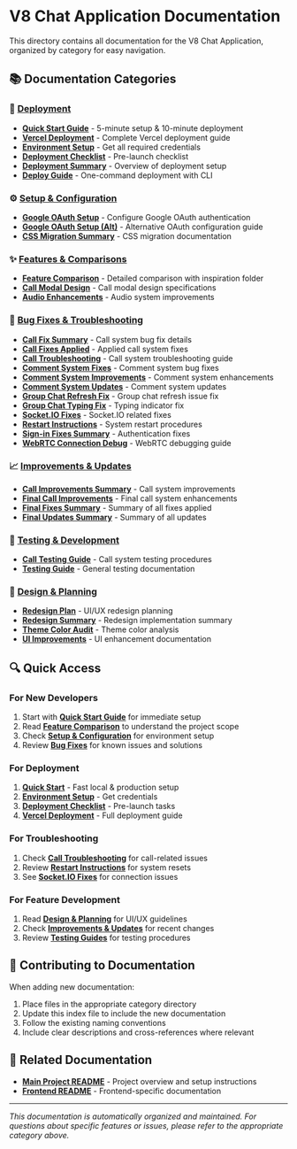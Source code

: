 # V8 Chat Application Documentation

This directory contains all documentation for the V8 Chat Application, organized by category for easy navigation.

## 📚 Documentation Categories

### 🚀 [Deployment](./deployment/)
- **[Quick Start Guide](./deployment/QUICK_START.md)** - 5-minute setup & 10-minute deployment
- **[Vercel Deployment](./deployment/VERCEL_DEPLOYMENT.md)** - Complete Vercel deployment guide
- **[Environment Setup](./deployment/ENV_SETUP.md)** - Get all required credentials
- **[Deployment Checklist](./deployment/DEPLOYMENT_CHECKLIST.md)** - Pre-launch checklist
- **[Deployment Summary](./deployment/DEPLOYMENT_SUMMARY.md)** - Overview of deployment setup
- **[Deploy Guide](./deployment/DEPLOY_GUIDE.md)** - One-command deployment with CLI

### ⚙️ [Setup & Configuration](./setup/)
- **[Google OAuth Setup](./setup/GOOGLE_CLIENT_SETUP.md)** - Configure Google OAuth authentication
- **[Google OAuth Setup (Alt)](./setup/GOOGLE_OAUTH_SETUP.md)** - Alternative OAuth configuration guide
- **[CSS Migration Summary](./setup/CSS_MIGRATION_SUMMARY.md)** - CSS migration documentation

### ✨ [Features & Comparisons](./features/)
- **[Feature Comparison](./features/FEATURE_COMPARISON.md)** - Detailed comparison with inspiration folder
- **[Call Modal Design](./features/CALL_MODAL_DESIGN.md)** - Call modal design specifications
- **[Audio Enhancements](./features/AUDIO_ENHANCEMENTS.md)** - Audio system improvements

### 🔧 [Bug Fixes & Troubleshooting](./fixes/)
- **[Call Fix Summary](./fixes/CALL_FIX_SUMMARY.md)** - Call system bug fix details
- **[Call Fixes Applied](./fixes/CALL_FIXES_APPLIED.md)** - Applied call system fixes
- **[Call Troubleshooting](./fixes/CALL_TROUBLESHOOTING.md)** - Call system troubleshooting guide
- **[Comment System Fixes](./fixes/COMMENT_SYSTEM_FIXES_V3.md)** - Comment system bug fixes
- **[Comment System Improvements](./fixes/COMMENT_SYSTEM_IMPROVEMENTS.md)** - Comment system enhancements
- **[Comment System Updates](./fixes/COMMENT_SYSTEM_UPDATE_V2.md)** - Comment system updates
- **[Group Chat Refresh Fix](./fixes/GROUP_CHAT_REFRESH_FIX.md)** - Group chat refresh issue fix
- **[Group Chat Typing Fix](./fixes/GROUP_CHAT_TYPING_FIX_COMPLETE.md)** - Typing indicator fix
- **[Socket.IO Fixes](./fixes/SOCKET_IO_FIXES.md)** - Socket.IO related fixes
- **[Restart Instructions](./fixes/RESTART_INSTRUCTIONS.md)** - System restart procedures
- **[Sign-in Fixes Summary](./fixes/SIGNIN_FIXES_SUMMARY.md)** - Authentication fixes
- **[WebRTC Connection Debug](./fixes/WEBRTC_CONNECTION_DEBUG.md)** - WebRTC debugging guide

### 📈 [Improvements & Updates](./improvements/)
- **[Call Improvements Summary](./improvements/CALL_IMPROVEMENTS_SUMMARY.md)** - Call system improvements
- **[Final Call Improvements](./improvements/FINAL_CALL_IMPROVEMENTS.md)** - Final call system enhancements
- **[Final Fixes Summary](./improvements/FINAL_FIXES_SUMMARY.md)** - Summary of all fixes applied
- **[Final Updates Summary](./improvements/FINAL_UPDATES_SUMMARY.md)** - Summary of all updates

### 🧪 [Testing & Development](./testing/)
- **[Call Testing Guide](./testing/CALL_TESTING_GUIDE.md)** - Call system testing procedures
- **[Testing Guide](./testing/TESTING_GUIDE.md)** - General testing documentation

### 🎨 [Design & Planning](./design/)
- **[Redesign Plan](./design/REDESIGN_PLAN.md)** - UI/UX redesign planning
- **[Redesign Summary](./design/REDESIGN_SUMMARY.md)** - Redesign implementation summary
- **[Theme Color Audit](./design/THEME_COLOR_AUDIT.md)** - Theme color analysis
- **[UI Improvements](./design/UI_IMPROVEMENTS_V4.md)** - UI enhancement documentation

## 🔍 Quick Access

### For New Developers
1. Start with **[Quick Start Guide](./deployment/QUICK_START.md)** for immediate setup
2. Read **[Feature Comparison](./features/FEATURE_COMPARISON.md)** to understand the project scope
3. Check **[Setup & Configuration](./setup/)** for environment setup
4. Review **[Bug Fixes](./fixes/)** for known issues and solutions

### For Deployment
1. **[Quick Start](./deployment/QUICK_START.md)** - Fast local & production setup
2. **[Environment Setup](./deployment/ENV_SETUP.md)** - Get credentials
3. **[Deployment Checklist](./deployment/DEPLOYMENT_CHECKLIST.md)** - Pre-launch tasks
4. **[Vercel Deployment](./deployment/VERCEL_DEPLOYMENT.md)** - Full deployment guide

### For Troubleshooting
1. Check **[Call Troubleshooting](./fixes/CALL_TROUBLESHOOTING.md)** for call-related issues
2. Review **[Restart Instructions](./fixes/RESTART_INSTRUCTIONS.md)** for system resets
3. See **[Socket.IO Fixes](./fixes/SOCKET_IO_FIXES.md)** for connection issues

### For Feature Development
1. Read **[Design & Planning](./design/)** for UI/UX guidelines
2. Check **[Improvements & Updates](./improvements/)** for recent changes
3. Review **[Testing Guides](./testing/)** for testing procedures

## 📝 Contributing to Documentation

When adding new documentation:
1. Place files in the appropriate category directory
2. Update this index file to include the new documentation
3. Follow the existing naming conventions
4. Include clear descriptions and cross-references where relevant

## 🔗 Related Documentation

- **[Main Project README](../README.MD)** - Project overview and setup instructions
- **[Frontend README](../frontend/README.md)** - Frontend-specific documentation

---

*This documentation is automatically organized and maintained. For questions about specific features or issues, please refer to the appropriate category above.*